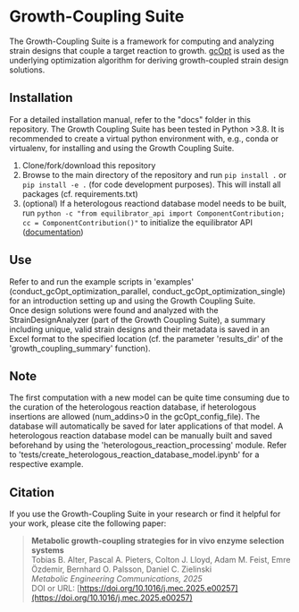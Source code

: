 # Growth-Coupling Suite
The Growth-Coupling Suite is a framework for computing and analyzing strain designs that couple a target reaction to growth. [gcOpt](https://bmcbioinformatics.biomedcentral.com/articles/10.1186/s12859-019-2946-7) is used as the underlying optimization algorithm for deriving growth-coupled strain design solutions.  

## Installation
For a detailed installation manual, refer to the "docs" folder in this repository. The Growth Coupling Suite has been tested in Python >3.8. It is recommended to create a virtual python environment with, e.g., conda or virtualenv, for installing and using the Growth Coupling Suite.
1. Clone/fork/download this repository
2. Browse to the main directory of the repository and run `pip install .` or `pip install -e .` (for code development purposes). This will install all packages (cf. requirements.txt)
3. (optional) If a heterologous reactiond database model needs to be built, run `python -c "from equilibrator_api import ComponentContribution; cc = ComponentContribution()"` to initialize the equilibrator API ([documentation](https://equilibrator.readthedocs.io/en/latest/index.html))

## Use
Refer to and run the example scripts in 'examples' (conduct_gcOpt_optimization_parallel, conduct_gcOpt_optimization_single) for an introduction setting up and using the Growth Coupling Suite.  
Once design solutions were found and analyzed with the StrainDesignAnalyzer (part of the Growth Coupling Suite), a summary including unique, valid strain designs and their metadata is saved in an Excel format to the specified location (cf. the parameter 'results_dir' of the 'growth_coupling_summary' function). 

## Note  
The first computation with a new model can be quite time consuming due to the curation of the heterologous reaction database, if heterologous insertions are allowed (num_addins>0 in the gcOpt_config_file). The database will automatically be saved for later applications of that model.
A heterologous reaction database model can be manually built and saved beforehand by using the 'heterologous_reaction_processing' module. Refer to 'tests/create_heterologous_reaction_database_model.ipynb' for a respective example.

## Citation

If you use the Growth-Coupling Suite in your research or find it helpful for your work, please cite the following paper:

> **Metabolic growth-coupling strategies for in vivo enzyme selection systems**  
> Tobias B. Alter, Pascal A. Pieters, Colton J. Lloyd, Adam M. Feist, Emre Özdemir, Bernhard O. Palsson, Daniel C. Zielinski  
> *Metabolic Engineering Communications, 2025*  
> DOI or URL: [https://doi.org/10.1016/j.mec.2025.e00257](https://doi.org/10.1016/j.mec.2025.e00257)
